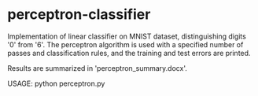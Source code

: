 # perceptron-classifier
Implementation of linear classifier on MNIST dataset, distinguishing digits '0' from '6'. The perceptron algorithm is used with a specified number of passes and classification rules, and the training and test errors are printed. 

Results are summarized in 'perceptron_summary.docx'.

USAGE: 
python perceptron.py
